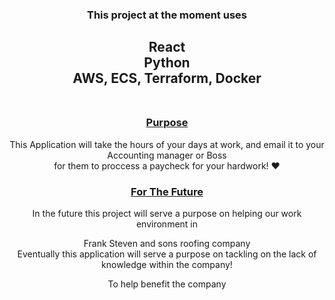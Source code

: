 <div align="center">

<h3>
This project at the moment uses
<h3>
<h2>
React<br/>
Python<br/>
AWS, ECS, Terraform, Docker <br/>
<br/>
</h2>

<ins>
<h3>Purpose </h3>
</ins>

<p>
This Application will take the hours of your days at work, and email it
to your <br/>Accounting manager or Boss<br/> for them to proccess a paycheck for your hardwork! ❤️

</p>

<div>
<ins>
<h3>For The Future </h3>
</ins>

In the future this project will serve a purpose on helping our work environment in <br>

Frank Steven and sons roofing company
<br/>
Eventually this application will serve a purpose on tackling on
the lack of knowledge within the company!

To help benefit the company

<div>

</div>
